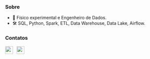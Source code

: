 ### Sobre
- 👋 Físico experimental e Engenheiro de Dados.
- 🛠️ SQL, Python, Spark, ETL, Data Warehouse, Data Lake, Airflow.

### Contatos
<p align='left'>
   <a href="https://www.linkedin.com/in/odanilomachado" target="_blank"><img height="25" src="https://img.shields.io/badge/LinkedIn-0077B5?style=for-the-badge&logo=linkedin&logoColor=white"></a>&nbsp;&nbsp;
<!-- <p align='left'> -->
<a href="mailto:danilomd18@gmail.com" target="_blank"><img height="25" src="https://img.shields.io/badge/Gmail-D14836?style=for-the-badge&logo=gmail&logoColor=white"></a>&nbsp;&nbsp;
